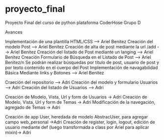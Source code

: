 # proyecto_final


Proyecto Final del curso de python plataforma CoderHose Grupo D 

Avances

Implementación de una plantilla HTML/CSS --> Ariel Benitez
Creación del modelo Post --> Ariel Benitez
Creación de alta de post mediante la url /add --> Ariel Benitez
Creación del listado de Post mediante un langing  --> Ariel Benitez
Creación Formulario de Búsqueda en el Listado de Post --> Ariel Benitez/n
Se podrán realizar búsquedas por titulo de post, usuario de post y por texto contenido en el cuerpo del Post
Implementación de navagabilidad Básica Mediante links y Botones --> Ariel Benitez

Craeción del repositorio --> Adri
Creación del modelo y formulario Usuarios --> Adri
Creación del listado de Usuarios --> Adri

Creación de Modelo, Vista, Url y form de Usuarios -> Adri
Creación de Modelo, Vista, Url y form de Temas -> Adri
Modificación de la navegación, agregado de Temas ->  Adri

Creación de app User, heredada de modelo AbstracUser, para agregar campo web_personal ->Adri
Creación de register, login, logout, edición de usuario mediante def (luego transformada a class por Ariel para aplicar mixin)-> Adri

